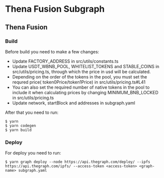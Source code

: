 # Thena Fusion Subgraph

## Thena Fusion

### Build

Before build you need to make a few changes: 

* Update FACTORY_ADDRESS in src/utils/constants.ts
* Update USDT_WBNB_POOL,  WHITELIST_TOKENS and STABLE_COINS in src/utils/pricing.ts, through which the price in usd will be calculated.
* Depending on the order of the tokens in the pool, you must set the requred price( token0Price/token1Price) in src/utils/pricing.ts#L41
* You can also set the required number of native tokens in the pool to include it when calculating prices by changing MINIMUM_BNB_LOCKED in src/utils/pricing.ts
* Update network, startBlock and addresses in subgraph.yaml

After that you need to run:
```
$ yarn
$ yarn codegen
$ yarn build 
```

### Deploy

For deploy you need to run:
```
$ yarn graph deploy --node https://api.thegraph.com/deploy/ --ipfs https://api.thegraph.com/ipfs/ --access-token <access-token> <graph-name> subgraph.yaml
```
